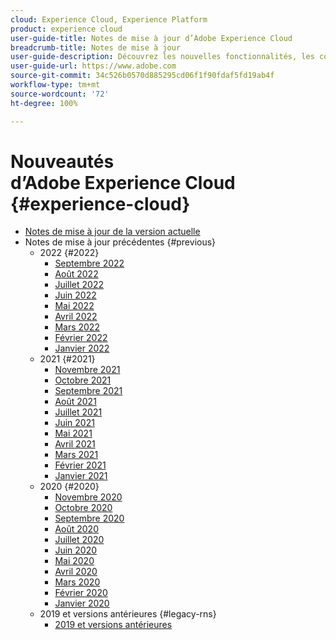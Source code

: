```yaml
---
cloud: Experience Cloud, Experience Platform
product: experience cloud
user-guide-title: Notes de mise à jour d’Adobe Experience Cloud
breadcrumb-title: Notes de mise à jour
user-guide-description: Découvrez les nouvelles fonctionnalités, les correctifs et les avis importants dans Adobe Experience Cloud et Experience Platform.
user-guide-url: https://www.adobe.com
source-git-commit: 34c526b0570d885295cd06f1f90fdaf5fd19ab4f
workflow-type: tm+mt
source-wordcount: '72'
ht-degree: 100%

---
```



# Nouveautés d’Adobe Experience Cloud {#experience-cloud}

+ [Notes de mise à jour de la version actuelle](current.md)
+ Notes de mise à jour précédentes {#previous}
   + 2022 {#2022}
      + [Septembre 2022](c-legacy-releases/2022/09072022.md)
      + [Août 2022](c-legacy-releases/2022/08172022.md)
      + [Juillet 2022](c-legacy-releases/2022/07202022.md)
      + [Juin 2022](c-legacy-releases/2022/06152022.md)
      + [Mai 2022](c-legacy-releases/2022/05182022.md)
      + [Avril 2022](c-legacy-releases/2022/04202022.md)
      + [Mars 2022](c-legacy-releases/2022/03232022.md)
      + [Février 2022](c-legacy-releases/2022/02162022.md)
      + [Janvier 2022](c-legacy-releases/2022/01192022.md)
   + 2021 {#2021}
      + [Novembre 2021](c-legacy-releases/2021/10282021.md)
      + [Octobre 2021](c-legacy-releases/2021/10072021.md)
      + [Septembre 2021](c-legacy-releases/2021/09152021.md)
      + [Août 2021](c-legacy-releases/2021/08192021.md)
      + [Juillet 2021](c-legacy-releases/2021/07222021.md)
      + [Juin 2021](c-legacy-releases/2021/06172021.md)
      + [Mai 2021](c-legacy-releases/2021/05202021.md)
      + [Avril 2021](c-legacy-releases/2021/04222021.md)
      + [Mars 2021](c-legacy-releases/2021/03252021.md)
      + [Février 2021](c-legacy-releases/2021/02182021.md)
      + [Janvier 2021](c-legacy-releases/2021/01142021.md)
   + 2020 {#2020}
      + [Novembre 2020](c-legacy-releases/2020/10292020.md)
      + [Octobre 2020](c-legacy-releases/2020/10082020.md)
      + [Septembre 2020](c-legacy-releases/2020/09102020.md)
      + [Août 2020](c-legacy-releases/2020/08132020.md)
      + [Juillet 2020](c-legacy-releases/2020/07162020.md)
      + [Juin 2020](c-legacy-releases/2020/06182020.md)
      + [Mai 2020](c-legacy-releases/2020/05212020.md)
      + [Avril 2020](c-legacy-releases/2020/04162020.md)
      + [Mars 2020](c-legacy-releases/2020/03122020.md)
      + [Février 2020](c-legacy-releases/2020/02202020.md)
      + [Janvier 2020](c-legacy-releases/2020/01162020.md)
   + 2019 et versions antérieures {#legacy-rns}
      + [2019 et versions antérieures](c-legacy-releases/2019-earlier.md)
